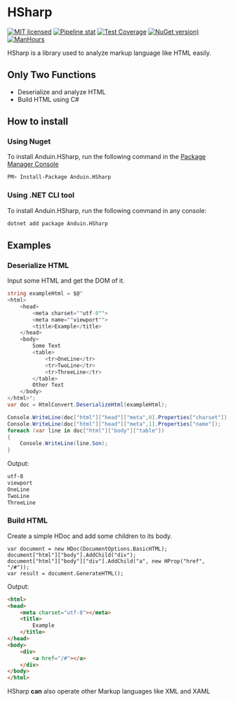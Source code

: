 # HSharp

[![MIT licensed](https://img.shields.io/badge/license-MIT-blue.svg)](https://gitlab.aiursoft.cn/anduin/hsharp/-/blob/master/LICENSE)
[![Pipeline stat](https://gitlab.aiursoft.cn/anduin/hsharp/badges/master/pipeline.svg)](https://gitlab.aiursoft.cn/anduin/hsharp/-/pipelines)
[![Test Coverage](https://gitlab.aiursoft.cn/anduin/hsharp/badges/master/coverage.svg)](https://gitlab.aiursoft.cn/anduin/hsharp/-/pipelines)
[![NuGet version)](https://img.shields.io/nuget/v/Anduin.HSharp.svg)](https://www.nuget.org/packages/Anduin.HSharp/)
[![ManHours](https://manhours.aiursoft.cn/gitlab/gitlab.aiursoft.cn/anduin/hsharp.svg)](https://gitlab.aiursoft.cn/anduin/hsharp/-/commits/master?ref_type=heads)

HSharp is a library used to analyze markup language like HTML easily.

## Only Two Functions

* Deserialize and analyze HTML
* Build HTML using C#

## How to install

### Using Nuget

To install Anduin.HSharp, run the following command in the [Package Manager Console](https://docs.nuget.org/docs/start-here/using-the-package-manager-console)

````bash
PM> Install-Package Anduin.HSharp
````

### Using .NET CLI tool

To install Anduin.HSharp, run the following command in any console:

````bash
dotnet add package Anduin.HSharp
````

## Examples

### Deserialize HTML

Input some HTML and get the DOM of it.

````csharp
string exampleHtml = $@"
<html>
    <head>
        <meta charset=""utf-8"">
        <meta name=""viewport"">
        <title>Example</title>
    </head>
    <body>
        Some Text
        <table>
            <tr>OneLine</tr>
            <tr>TwoLine</tr>
            <tr>ThreeLine</tr>
        </table>
        Other Text
    </body>
</html>";
var doc = HtmlConvert.DeserializeHtml(exampleHtml);

Console.WriteLine(doc["html"]["head"]["meta",0].Properties["charset"]);
Console.WriteLine(doc["html"]["head"]["meta",1].Properties["name"]);
foreach (var line in doc["html"]["body"]["table"])
{
    Console.WriteLine(line.Son);
}
````

Output:

````html
utf-8
viewport
OneLine
TwoLine
ThreeLine
````

### Build HTML

Create a simple HDoc and add some children to its body.

````CSharp
var document = new HDoc(DocumentOptions.BasicHTML);
document["html"]["body"].AddChild("div");
document["html"]["body"]["div"].AddChild("a", new HProp("href", "/#"));
var result = document.GenerateHTML();
````

Output:

````html
<html>
<head>
    <meta charset="utf-8"></meta>
    <title>
        Example
    </title>
</head>
<body>
    <div>
        <a href="/#"></a>
    </div>
</body>
</html>
````

HSharp **can** also operate other Markup languages like XML and XAML
